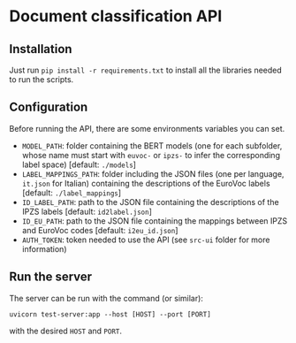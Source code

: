 # Document classification API

## Installation

Just run `pip install -r requirements.txt` to install all the libraries needed to run the scripts.

## Configuration

Before running the API, there are some environments variables you can set.

* `MODEL_PATH`: folder containing the BERT models (one for each subfolder, whose name
  must start with `euvoc-` or `ipzs-` to infer the corresponding label space) \[default: `./models`\]
* `LABEL_MAPPINGS_PATH`: folder including the JSON files (one per language, `it.json` for Italian)
  containing the descriptions of the EuroVoc labels \[default: `./label_mappings`\]
* `ID_LABEL_PATH`: path to the JSON file containing the descriptions of the IPZS
  labels \[default: `id2label.json`\]
* `ID_EU_PATH`: path to the JSON file containing the mappings between IPZS and EuroVoc codes
  \[default: `i2eu_id.json`\]
* `AUTH_TOKEN`: token needed to use the API (see `src-ui` folder for more information)

## Run the server

The server can be run with the command (or similar):

```
uvicorn test-server:app --host [HOST] --port [PORT]
```

with the desired `HOST` and `PORT`.
